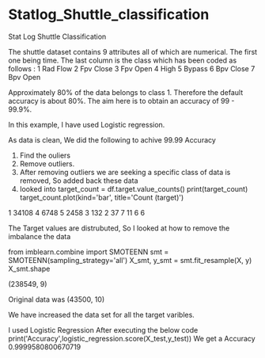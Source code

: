 # Statlog_Shuttle_classification
Stat Log Shuttle Classification 


The shuttle dataset contains 9 attributes all of which are numerical.
The first one being time.  The last column is the class which has been 
coded as follows :
        1       Rad Flow
        2       Fpv Close
        3       Fpv Open
        4       High
        5       Bypass
        6       Bpv Close
        7       Bpv Open
        
Approximately 80% of the data belongs to class 1. Therefore the default 
accuracy is about 80%. The aim here is to obtain an accuracy of 
99 - 99.9%.

In this example, I have used Logistic regression.

As data is clean, We did the following to achive 99.99 Accuracy

1. Find the ouliers
2. Remove outliers.
3. After removing outliers we are seeking a specific class of data is removed, So added back these data 
4. looked into 
target_count = df.target.value_counts()
print(target_count)
target_count.plot(kind='bar', title='Count (target)')

1    34108
4     6748
5     2458
3      132
2       37
7       11
6        6

The Target values are distrubuted, So I looked at how to remove the imbalance the data

from imblearn.combine import SMOTEENN
smt = SMOTEENN(sampling_strategy='all')
X_smt, y_smt = smt.fit_resample(X, y)
X_smt.shape

(238549, 9)

Original data was (43500, 10)

We have increased the data set for all the target varibles.

I used Logistic Regression After executing the below code 
print('Accuracy',logistic_regression.score(X_test,y_test))
We get a Accuracy 0.9999580800670719


